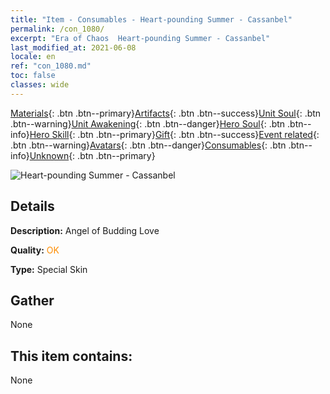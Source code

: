 ```yaml
---
title: "Item - Consumables - Heart-pounding Summer - Cassanbel"
permalink: /con_1080/
excerpt: "Era of Chaos  Heart-pounding Summer - Cassanbel"
last_modified_at: 2021-06-08
locale: en
ref: "con_1080.md"
toc: false
classes: wide
---
```

 [Materials](/Items/){: .btn .btn--primary}[Artifacts](/Items/Artifacts/){: .btn .btn--success}[Unit Soul](/Items/UnitSoul/){: .btn .btn--warning}[Unit Awakening](/Items/UnitAwakening/){: .btn .btn--danger}[Hero Soul](/Items/HeroSoul/){: .btn .btn--info}[Hero Skill](/Items/HeroSkill/){: .btn .btn--primary}[Gift](/Items/Gift/){: .btn .btn--success}[Event related](/Items/Events/){: .btn .btn--warning}[Avatars](/Items/Avatars/){: .btn .btn--danger}[Consumables](/Items/Consumables/){: .btn .btn--info}[Unknown](/Items/Unknown/){: .btn .btn--primary}

 ![Heart-pounding Summer - Cassanbel](/images/h/h_Cassanbel5.jpg)

## Details
 **Description:** Angel of Budding Love

 **Quality:** <span style="color: #FF8C00">OK</span>

 **Type:** Special Skin

## Gather

  None

## This item contains:

  None


